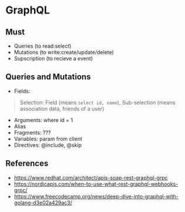 # GraphQL

## Must

- Queries (to read:select)
- Mutations (to write:create/update/delete)
- Supscription (to recieve a event)

## Queries and Mutations

- Fields:
> Selection: Field (means `select id, name`), Sub-selection (means association data, friends of a user)
- Arguments: where id = 1
- Alias
- Fragments: ???
- Variables: param from client
- Directives: @include, @skip

## References

- https://www.redhat.com/architect/apis-soap-rest-graphql-grpc
- https://nordicapis.com/when-to-use-what-rest-graphql-webhooks-grpc/
- https://www.freecodecamp.org/news/deep-dive-into-graphql-with-golang-d3e02a429ac3/
